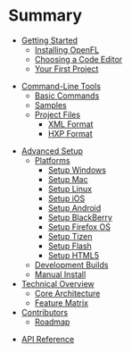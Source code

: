 # Summary

* [Getting Started](getting_started/README.md)
   * [Installing OpenFL](getting_started/installing_openfl.md)
   * [Choosing a Code Editor](getting_started/choosing_a_code_editor.md)
   * [Your First Project](getting_started/your_first_project.md)
<!--   * [Next Steps](getting_started/next_steps.md)-->
* [Command-Line Tools](command-line_tools/README.md)
   * [Basic Commands](command-line_tools/basic_commands.md)
   * [Samples](command-line_tools/samples.md)
   * [Project Files](command-line_tools/project_files/README.md)
       * [XML Format](command-line_tools/project_files/xml_format.md)
       * [HXP Format](command-line_tools/project_files/hxp_format.md)
<!--* [OpenFL Basics](openfl_basics/README.md)-->
<!--   * [Assets](openfl_basics/assets.md)-->
<!--   * [Sprites](openfl_basics/sprites.md)-->
<!--   * [Bitmaps](openfl_basics/bitmaps.md)-->
<!--   * [BitmapData](openfl_basics/bitmap_data.md)-->
<!--   * [Tweens](openfl_basics/tweens.md)-->
<!--   * [Events](openfl_basics/events.md)-->
<!--   * [Sound](openfl_basics/sound.md)-->
<!--   * [TextFields](openfl_basics/textfields.md)-->
<!--   * [Network Access](openfl_basics/network_access.md)-->
<!--   * [File Access](openfl_basics/file_access.md)-->
<!--   * [ByteArray](openfl_basics/bytearray.md)-->
<!--* [Intermediate Topics](intermediate_topics/README.md)-->
<!--   * [Physics](intermediate_topics/physics.md)-->
<!--   * [Tile Rendering](intermediate_topics/tile_rendering.md)-->
<!--   * [Tile Maps](intermediate_topics/tile_maps.md)-->
<!--   * [Particles](intermediate_topics/particles.md)-->
<!--* [Advanced Topics](advanced_topics/README.md)-->
<!--   * [OpenGLView](advanced_topics/openglview.md)-->
<!--   * [Native Extensions](advanced_topics/native_extensions/README.md)-->
<!--      * [C++ Extensions](advanced_topics/native_extensions/cpp_extensions.md)-->
<!--      * [Android Extensions](advanced_topics/native_extensions/android_extensions.md)-->
<!--      * [JavaScript Libraries](advanced_topics/native_extensions/javascript_libraries.md)-->
<!--   * [Java JNI](advanced_topics/java_jni.md)-->
* [Advanced Setup](advanced_setup/README.md)
   * [Platforms](advanced_setup/platforms/README.md)
       * [Setup Windows](advanced_setup/platforms/setup_windows.md)
       * [Setup Mac](advanced_setup/platforms/setup_mac.md)
       * [Setup Linux](advanced_setup/platforms/setup_linux.md)
       * [Setup iOS](advanced_setup/platforms/setup_ios.md)
       * [Setup Android](advanced_setup/platforms/setup_android.md)
       * [Setup BlackBerry](advanced_setup/platforms/setup_blackberry.md)
       * [Setup Firefox OS](advanced_setup/platforms/setup_firefox_os.md)
       * [Setup Tizen](advanced_setup/platforms/setup_tizen.md)
       * [Setup Flash](advanced_setup/platforms/setup_flash.md)
       * [Setup HTML5](advanced_setup/platforms/setup_html5.md)
   * [Development Builds](advanced_setup/development_builds.md)
   * [Manual Install](advanced_setup/manual_install.md)
* [Technical Overview](technical_overview/README.md)
   * [Core Architecture](technical_overview/core_architecture.md)
   * [Feature Matrix](technical_overview/feature_matrix.md)
* [Contributors](contributors/README.md)
   * [Roadmap](contributors/roadmap.md)
<!--   * [Source Code](contributors/source_code.md)-->
<!--   * [Donate](contributors/donate.md)-->
* [API Reference](/documentation/api/)
